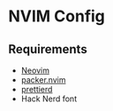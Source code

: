 # NVIM Config

## Requirements

- [Neovim](https://github.com/neovim/neovim)
- [packer.nvim](https://github.com/wbthomason/packer.nvim)
- [prettierd](https://github.com/fsouza/prettierd)
- Hack Nerd font
